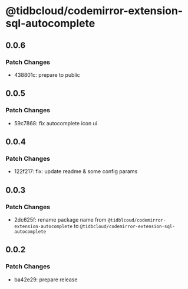 # @tidbcloud/codemirror-extension-sql-autocomplete

## 0.0.6

### Patch Changes

- 438801c: prepare to public

## 0.0.5

### Patch Changes

- 59c7868: fix autocomplete icon ui

## 0.0.4

### Patch Changes

- 122f217: fix: update readme & some config params

## 0.0.3

### Patch Changes

- 2dc625f: rename package name from `@tidblcoud/codemirror-extension-autocomplete` to `@tidbcloud/codemirror-extension-sql-autocomplete`

## 0.0.2

### Patch Changes

- ba42e29: prepare release
